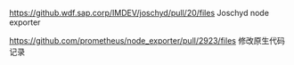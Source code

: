 


https://github.wdf.sap.corp/IMDEV/joschyd/pull/20/files  Joschyd node exporter

https://github.com/prometheus/node_exporter/pull/2923/files  修改原生代码记录